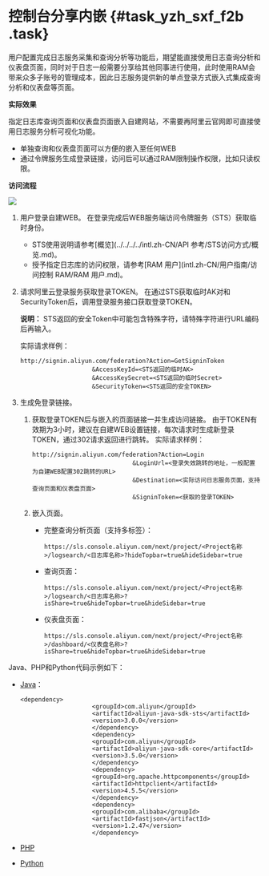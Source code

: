 # 控制台分享内嵌 {#task_yzh_sxf_f2b .task}

用户配置完成日志服务采集和查询分析等功能后，期望能直接使用日志查询分析和仪表盘页面，同时对于日志一般需要分享给其他同事进行使用，此时使用RAM会带来众多子账号的管理成本，因此日志服务提供新的单点登录方式嵌入式集成查询分析和仪表盘等页面。

**实际效果**

指定日志库查询页面和仪表盘页面嵌入自建网站，不需要再阿里云官网即可直接使用日志服务分析可视化功能。

-   单独查询和仪表盘页面可以方便的嵌入至任何WEB
-   通过令牌服务生成登录链接，访问后可以通过RAM限制操作权限，比如只读权限。

**访问流程**

![](http://static-aliyun-doc.oss-cn-hangzhou.aliyuncs.com/assets/img/15034/15356996316443_zh-CN.png)

1.  用户登录自建WEB。 在登录完成后WEB服务端访问令牌服务（STS）获取临时身份。
    -   STS使用说明请参考[概览](../../../../intl.zh-CN/API 参考/STS访问方式/概览.md)。
    -   授予指定日志库的访问权限，请参考[RAM 用户](intl.zh-CN/用户指南/访问控制 RAM/RAM 用户.md)。
2.  请求阿里云登录服务获取登录TOKEN。 在通过STS获取临时AK对和SecurityToken后，调用登录服务接口获取登录TOKEN。

    **说明：** STS返回的安全Token中可能包含特殊字符，请特殊字符进行URL编码后再输入。

    实际请求样例：

    ```
    http://signin.aliyun.com/federation?Action=GetSigninToken
                        &AccessKeyId=<STS返回的临时AK>
                        &AccessKeySecret=<STS返回的临时Secret>
                        &SecurityToken=<STS返回的安全TOKEN>
    ```

3.  生成免登录链接。 
    1.  获取登录TOKEN后与嵌入的页面链接一并生成访问链接。 由于TOKEN有效期为3小时，建议在自建WEB设置链接，每次请求时生成新登录TOKEN，通过302请求返回进行跳转。 实际请求样例：

        ```
        http://signin.aliyun.com/federation?Action=Login
                                    &LoginUrl=<登录失效跳转的地址，一般配置为自建WEB配置302跳转的URL>
                                    &Destination=<实际访问日志服务页面，支持查询页面和仪表盘页面>
                                    &SigninToken=<获取的登录TOKEN>
        ```

    2.  嵌入页面。 
        -   完整查询分析页面（支持多标签）：

            ```
            https://sls.console.aliyun.com/next/project/<Project名称>/logsearch/<日志库名称>?hideTopbar=true&hideSidebar=true
            ```

        -   查询页面：

            ```
            https://sls.console.aliyun.com/next/project/<Project名称>/logsearch/<日志库名称>?isShare=true&hideTopbar=true&hideSidebar=true
            ```

        -   仪表盘页面：

            ```
            https://sls.console.aliyun.com/next/project/<Project名称>/dashboard/<仪表盘名称>?isShare=true&hideTopbar=true&hideSidebar=true
            ```


Java、PHP和Python代码示例如下：

-   [Java](https://samplecode.oss-cn-hangzhou.aliyuncs.com/slsconsole.java?spm=a2c4g.11186623.2.6.LewJJX&file=slsconsole.java)：

    ```
    <dependency>
                        <groupId>com.aliyun</groupId>
                        <artifactId>aliyun-java-sdk-sts</artifactId>
                        <version>3.0.0</version>
                        </dependency>
                        <dependency>
                        <groupId>com.aliyun</groupId>
                        <artifactId>aliyun-java-sdk-core</artifactId>
                        <version>3.5.0</version>
                        </dependency>
                        <dependency>
                        <groupId>org.apache.httpcomponents</groupId>
                        <artifactId>httpclient</artifactId>
                        <version>4.5.5</version>
                        </dependency>
                        <dependency>
                        <groupId>com.alibaba</groupId>
                        <artifactId>fastjson</artifactId>
                        <version>1.2.47</version>
                        </dependency>
    ```

-   [PHP](https://samplecode.oss-cn-hangzhou.aliyuncs.com/slsconsole.php?spm=a2c4g.11186623.2.7.LewJJX)
-   [Python](https://samplecode.oss-cn-hangzhou.aliyuncs.com/slsconsole.py?spm=a2c4g.11186623.2.8.LewJJX&file=slsconsole.py)

